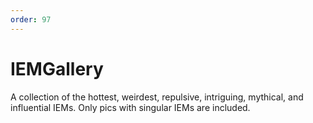 ```yaml
---
order: 97
---
```


# IEMGallery

A collection of the hottest, weirdest, repulsive, intriguing, mythical, and influential IEMs. Only pics with singular IEMs are included.
